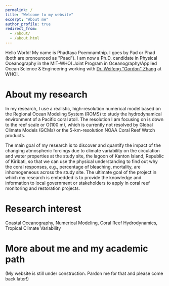 ```yaml
---
permalink: /
title: "Welcome to my website"
excerpt: "About me"
author_profile: true
redirect_from: 
  - /about/
  - /about.html
---
```


Hello World! My name is Phadtaya Poemnamthip. I goes by Pad or Phad (both are pronounced as "Paad"). I am now a Ph.D. candidate in Physical Oceanography in the MIT-WHOI Joint Program in Oceanography/Applied Ocean Science & Engineering working with [Dr. Weifeng "Gordon" Zhang](https://www2.whoi.edu/staff/wzhang/) at WHOI.

About my research
======
In my research, I use a realistic, high-resolution numerical model based on the Regional Ocean Modeling System (ROMS) to study the hydrodynamical environment of a Pacific coral atoll. The resolution I am focusing on is down to the reef scale or O(100 m), which is currently not resolved by Global Climate Models (GCMs) or the 5-km-resolution NOAA Coral Reef Watch products.

The main goal of my research is to discover and quantify the impact of the changing atmospheric forcings due to climate variability on the circulation and water properties at the study site, the lagoon of Kanton Island, Republic of Kiribati, so that we can use the physical understanding to find out why the coral responses, e.g., percentage of bleaching, mortality, are inhomogeneous across the study site. The ultimate goal of the project in which my research is embedded is to provide the knowledge and information to local government or stakeholders to apply in coral reef monitoring and restoration projects.

Research interest
======
Coastal Oceanography, Numerical Modeling, Coral Reef Hydrodynamics, Tropical Climate Variability

More about me and my academic path
======
(My website is still under construction. Pardon me for that and please come back later!)
